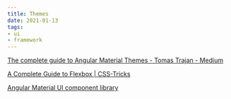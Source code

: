 ```yaml
---
title: Themes
date: 2021-01-13
tags:
- ui
- framework
---
```


[The complete guide to Angular Material Themes - Tomas Trajan - Medium](https://medium.com/@tomastrajan/the-complete-guide-to-angular-material-themes-4d165a9d24d1)

[A Complete Guide to Flexbox | CSS-Tricks](https://css-tricks.com/snippets/css/a-guide-to-flexbox/)

[Angular Material UI component library](https://material.angular.io/guide/theming-your-components)


